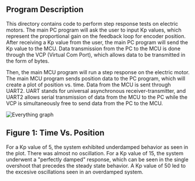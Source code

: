 ## Program Description
This directory contains code to perform step response tests on electric motors. The main PC program will ask the user to 
input Kp values, which represent the proportional gain on the feedback loop for encoder position. After receiving a Kp 
value from the user, the main PC program will send the Kp value to the MCU. Data transmission from the PC to the MCU is 
done through the VCP (Virtual Com Port), which allows data to be transmitted in the form of bytes.

Then, the main MCU program will run a step response on the electric motor. 
The main MCU program sends position data to the PC program, which will create a
plot of position vs. time. Data from the MCU is sent through UART2. UART stands for universal 
asynchronous receiver-transmitter, and UART2 allows serial transmission of data from the MCU
to the PC while the VCP is simultaneously free to send data from the PC to the MCU.

![Everything graph](https://user-images.githubusercontent.com/122561488/216850585-818e5f8e-ea35-4ff9-aa0a-b4d629850ad4.png)

## Figure 1: Time Vs. Position
For a Kp value of 5, the system exhibited underdamped behavior as seen in the plot. There was almost no 
oscillation. For a Kp value of 15, the system underwent a "perfectly damped" response, which can be seen in the single 
overshoot that precedes the steady state behavior. A Kp value of 50 led to the excesive oscillations seen in an overdamped 
system.
